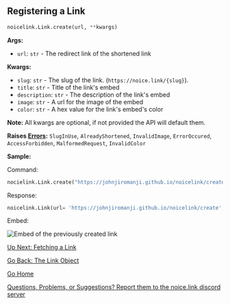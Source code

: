 ## Registering a Link

```py
noicelink.Link.create(url, **kwargs)
```

**Args:**
* `url`: `str` - The redirect link of the shortened link

**Kwargs:**
* `slug`: `str` - The slug of the link. (`https://noice.link/{slug}`). 
* `title`: `str` - Title of the link's embed
* `description`: `str` - The description of the link's embed
* `image`: `str` - A url for the image of the embed
* `color`: `str` - A hex value for the link's embed's color

**Note:** All kwargs are optional, if not provided the API will default them. 

**Raises [Errors](https://johnjiromanji.github.io/errors):** `SlugInUse`, `AlreadyShortened`, `InvalidImage`, `ErrorOccured`, `AccessForbidden`, `MalformedRequest`, `InvalidColor`

**Sample:**

Command: 
```py
nocielink.Link.create("https://johnjiromanji.github.io/noicelink/create", slug="noicelink-docs-create", title="Creating a link with noicelink", description="Click it!")
```
Response:
```py
noicelink.Link(url= 'https://johnjiromanji.github.io/noicelink/create', description= 'Click it!', image= 'https://cdn.discordapp.com/emojis/808327502249328691.gif', title= 'Creating a link with noicelink', slug= 'noicelink-docs-create', token= 'eyJhbGciOiJIU...', developer= True, color= '#7289da', domain= 'noice.link')
```
Embed: 

![Embed of the previously created link](https://media.discordapp.net/attachments/820183917125435394/823309460935934002/unknown.png)


[Up Next: Fetching a Link](https://johnjiromanji.github.io/noicelink/get)

[Go Back: The Link Object](https://johnjiromanji.github.io/noicelink/link)

[Go Home](https://johnjiromanji.github.io/noicelink)

[Questions, Problems, or Suggestions? Report them to the noice.link discord server](https://discord.com/invite/879kJMUgGP)
